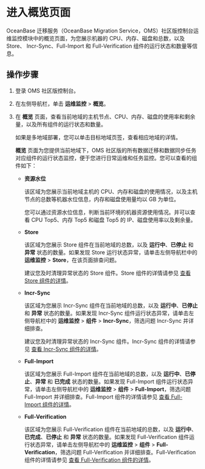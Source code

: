 # 进入概览页面

OceanBase 迁移服务（OceanBase Migration Service，OMS）社区版控制台运维监控模块中的概览页面，为您展示机器的 CPU、内存、磁盘和总数，以及 Store、 Incr-Sync、Full-Import 和 Full-Verification 组件的运行状态和数量等信息。

## 操作步骤

1. 登录 OMS 社区版控制台。

2. 在左侧导航栏，单击 **运维监控** \> **概览**。

3. 在 **概览** 页面，查看当前地域的主机节点、CPU、内存、磁盘的使用率和剩余量，以及所有组件的运行状态和数量。

   如果是多地域部署，您可以单击目标地域页签，查看相应地域的详情。

   **概览** 页面为您提供当前地域下，OMS 社区版的所有数据迁移和数据同步任务对应组件的运行状态监控，便于您进行日常运维和任务监控。您可以查看的组件如下：

   * **资源水位**

     该区域为您展示当前地域主机的 CPU、内存和磁盘的使用情况，以及主机节点的总数等机器水位信息，内存和磁盘使用量均以 GB 为单位。

     您可以通过资源水位信息，判断当前环境的机器资源使用情况。并可以查看 CPU Top5、内存 Top5 和磁盘 Top5 的 IP、磁盘使用率以及剩余量。

   * **Store**

     该区域为您展示 Store 组件在当前地域的总数，以及 **运行中**、**已停止** 和 **异常** 状态的数量。如果发现 Store 运行状态异常，请单击左侧导航栏中的 **运维监控** \> **Store**，在该页面排查问题。

     建议您及时清理异常状态的 Store 组件。Store 组件的详情请参见 [查看 Store 组件的详情](400.components/100.store/200.view-details-of-a-store.md)。

   * **Incr-Sync**

     该区域为您展示 Incr-Sync 组件在当前地域的总数，以及 **运行中**、**已停止** 和 **异常** 状态的数量。如果发现 Incr-Sync 组件运行状态异常，请单击左侧导航栏中的 **运维监控** \> **组件** \> **Incr-Sync**，筛选问题 Incr-Sync 并详细排查。

     建议您及时清理异常状态的 Incr-Sync 组件。Incr-Sync 组件的详情请参见 [查看 Incr-Sync 组件的详情](400.components/200.incr-sync/100.view-details-of-a-incr-sync.md)。

   * **Full-Import**

     该区域为您展示 Full-Import 组件在当前地域的总数，以及 **运行中**、**已停止**、**异常** 和 **已完成** 状态的数量。如果发现 Full-Import 组件运行状态异常，请单击左侧导航栏中的 **运维监控** \> **组件** \> **Full-Import**，筛选问题 Full-Import 并详细排查。Full-Import 组件的详情请参见 [查看 Full-Import 组件的详情](400.components/300.full-import/100.view-details-of-a-full-import.md)。

   * **Full-Verification**

     该区域为您展示 Full-Verification 组件在当前地域的总数，以及 **运行中**、**已完成**、**已停止** 和 **异常** 状态的数量。如果发现 Full-Verification 组件运行状态异常，请单击左侧导航栏中的 **运维监控** \> **组件** \> **Full-Verification**，筛选问题 Full-Verification 并详细排查。Full-Verification 组件的详情请参见 [查看 Full-Verification 组件的详情](400.components/400.full-verify/100.view-the-information-about-a-full-verify.md)。
